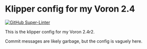 # Klipper config for my Voron 2.4

[![GitHub Super-Linter](https://github.com/whi-tw/voron-2-klipper-config/workflows/Lint%20Code%20Base/badge.svg)](https://github.com/marketplace/actions/super-linter)

This is the klipper config for my Voron 2.4r2.

Commit messages are likely garbage, but the config is vaguely here.
